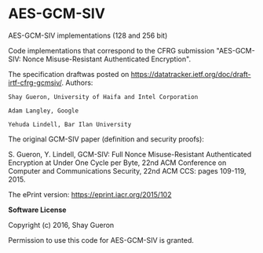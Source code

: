 # AES-GCM-SIV
AES-GCM-SIV implementations (128 and 256 bit)


Code implementations that correspond to the CFRG submission "AES-GCM-SIV: Nonce Misuse-Resistant Authenticated Encryption". 

The specification draftwas  posted on https://datatracker.ietf.org/doc/draft-irtf-cfrg-gcmsiv/. 
Authors: 

    Shay Gueron, University of Haifa and Intel Corporation
    
    Adam Langley, Google
    
    Yehuda Lindell, Bar Ilan University

The original GCM-SIV paper (definition and security proofs): 

S. Gueron, Y. Lindell, GCM-SIV: Full Nonce Misuse-Resistant Authenticated Encryption at Under One Cycle per Byte, 22nd ACM Conference on Computer and Communications Security, 22nd ACM CCS: pages 109-119, 2015.

The ePrint version: https://eprint.iacr.org/2015/102


<b> Software License </b>

Copyright (c) 2016, Shay Gueron                                             
                                                                             
Permission to use this code for AES-GCM-SIV is granted.                                                 
                                                                             


